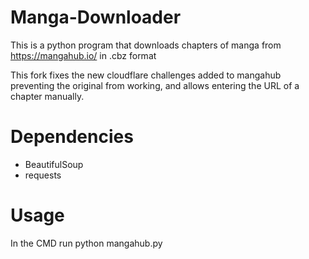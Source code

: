 # Manga-Downloader
This is a python program that downloads chapters of manga from https://mangahub.io/ in .cbz format

This fork fixes the new cloudflare challenges added to mangahub preventing the original from working, and allows entering the URL of a chapter manually.

# Dependencies
* BeautifulSoup
* requests

# Usage
In the CMD run python mangahub.py


